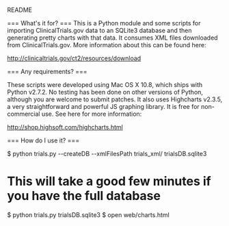 README

=== What's it for? ===
This is a Python module and some scripts for importing ClinicalTrials.gov data to an SQLite3 database and then generating pretty charts with that data. It consumes XML files downloaded from ClinicalTrials.gov. More information about this can be found here:

http://clinicaltrials.gov/ct2/resources/download

=== Any requirements? ===

These scripts were developed using Mac OS X 10.8, which ships with Python v2.7.2. No testing has been done on other versions of Python, although you are welcome to submit patches. It also uses Highcharts v2.3.5, a very straightforward and powerful JS graphing library. It is free for non-commercial use. See here for more information:

http://shop.highsoft.com/highcharts.html

=== How do I use it? ===

$ python trials.py --createDB --xmlFilesPath trials_xml/ trialsDB.sqlite3
# This will take a good few minutes if you have the full database

$ python trials.py trialsDB.sqlite3
$ open web/charts.html
